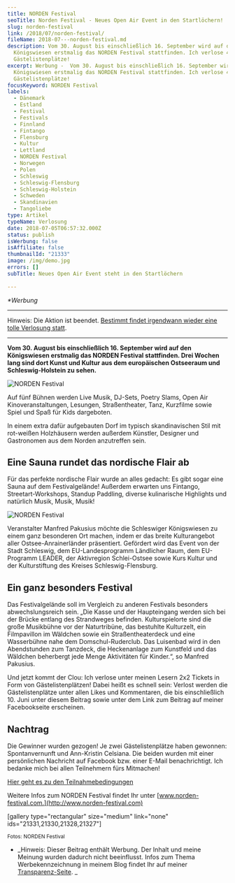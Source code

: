 ```yaml
---
title: NORDEN Festival
seoTitle: Norden Festival - Neues Open Air Event in den Startlöchern!
slug: norden-festival
link: /2018/07/norden-festival/
fileName: 2018-07---norden-festival.md
description: Vom 30. August bis einschließlich 16. September wird auf den
  Königswiesen erstmalig das NORDEN Festival stattfinden. Ich verlose 4
  Gästelistenplätze!
excerpt: Werbung -  Vom 30. August bis einschließlich 16. September wird auf den
  Königswiesen erstmalig das NORDEN Festival stattfinden. Ich verlose 4
  Gästelistenplätze!
focusKeyword: NORDEN Festival
labels:
  - Dänemark
  - Estland
  - Festival
  - Festivals
  - Finnland
  - Fintango
  - Flensburg
  - Kultur
  - Lettland
  - NORDEN Festival
  - Norwegen
  - Polen
  - Schleswig
  - Schleswig-Flensburg
  - Schleswig-Holstein
  - Schweden
  - Skandinavien
  - Tangoliebe
type: Artikel
typeName: Verlosung
date: 2018-07-05T06:57:32.000Z
status: publish
isWerbung: false
isAffiliate: false
thumbnailId: "21333"
image: /img/demo.jpg
errors: []
subTitle: Neues Open Air Event steht in den Startlöchern
  
---
```


_\*Werbung_

<hr />

Hinweis: Die Aktion ist beendet.
[Bestimmt findet irgendwann wieder eine tolle Verlosung statt](/tag/verlosung/).

<hr />

**Vom 30. August bis einschließlich 16. September wird auf den Königswiesen
erstmalig das NORDEN Festival stattfinden. Drei Wochen lang sind dort Kunst und
Kultur aus dem europäischen Ostseeraum und Schleswig-Holstein zu sehen.**

![NORDEN Festival](http://cardamonchai.com/wp-content/uploads/2018/07/Fintango-Duo-promo-by-Antti-Sepponen-400x267.jpeg "Das Fintango Duo Antti Sepponen")

Auf fünf Bühnen werden Live Musik, DJ-Sets, Poetry Slams, Open Air
Kinoveranstaltungen, Lesungen, Straßentheater, Tanz, Kurzfilme sowie Spiel und
Spaß für Kids dargeboten.

In einem extra dafür aufgebauten Dorf im typisch skandinavischen Stil mit
rot-weißen Holzhäusern werden außerdem Künstler, Designer und Gastronomen aus
dem Norden anzutreffen sein.

## Eine Sauna rundet das nordische Flair ab

Für das perfekte nordische Flair wurde an alles gedacht: Es gibt sogar eine
Sauna auf dem Festivalgelände! Außerdem erwarten uns Fintango,
Streetart-Workshops, Standup Paddling, diverse kulinarische Highlights und
natürlich Musik, Musik, Musik!

![NORDEN Festival](http://cardamonchai.com/wp-content/uploads/2018/07/Urban-Art-Workshop-Vandkant-400x560.jpeg "Urban Art Workshop Vandkant")

Veranstalter Manfred Pakusius möchte die Schleswiger Königswiesen zu einem ganz
besonderen Ort machen, indem er das breite Kulturangebot aller
Ostsee-Anrainerländer präsentiert. Gefördert wird das Event von der Stadt
Schleswig, dem EU-Landesprogramm Ländlicher Raum, dem EU-Programm LEADER, der
Aktivregion Schlei-Ostsee sowie Kurs Kultur und der Kulturstiftung des Kreises
Schleswig-Flensburg.

## Ein ganz besonders Festival

Das Festivalgelände soll im Vergleich zu anderen Festivals besonders
abwechslungsreich sein. „Die Kasse und der Haupteingang werden sich bei der
Brücke entlang des Strandweges befinden. Kulturspielorte sind die große
Musikbühne vor der Naturtribüne, das bestuhlte Kulturzelt, ein Filmpavillon im
Wäldchen sowie ein Straßentheaterdeck und eine Wasserbühne nahe dem
Domschul-Ruderclub. Das Luisenbad wird in den Abendstunden zum Tanzdeck, die
Heckenanlage zum Kunstfeld und das Wäldchen beherbergt jede Menge Aktivitäten
für Kinder.“, so Manfred Pakusius.

Und jetzt kommt der Clou: Ich verlose unter meinen Lesern 2x2 Tickets in Form
von Gästelistenplätzen! Dabei heißt es schnell sein: Verlost werden die
Gästelistenplätze unter allen Likes und Kommentaren, die bis einschließlich 10.
Juni unter diesem Beitrag sowie unter dem Link zum Beitrag auf meiner
Facebookseite erscheinen.

## Nachtrag

Die Gewinner wurden gezogen! Je zwei Gästelistenplätze haben gewonnen:
Spontanvernunft und Ann-Kristin Celsiana. Die beiden wurden mit einer
persönlichen Nachricht auf Facebook bzw. einer E-Mail benachrichtigt. Ich
bedanke mich bei allen Teilnehmern fürs Mitmachen!

[Hier geht es zu den Teilnahmebedingungen](/datenschutz/teilnahmebedingungen/)

Weitere Infos zum NORDEN Festival findet Ihr unter
[www.norden-festival.com.](http://www.norden-festival.com)

[gallery type="rectangular" size="medium" link="none"
ids="21331,21330,21328,21327"]

<small>Fotos: NORDEN Festival</small>

- _Hinweis: Dieser Beitrag enthält Werbung. Der Inhalt und meine Meinung wurden
  dadurch nicht beeinflusst. Infos zum Thema Werbekennzeichnung in meinem Blog
  findet Ihr auf meiner [Transparenz-Seite](/werbung/). _

  